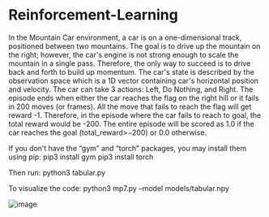 # Reinforcement-Learning
 In the Mountain Car environment, a car is on a one-dimensional track, positioned between two mountains. The goal is to drive up the mountain on the right; however, the car's engine is not strong enough to scale the mountain in a single pass. Therefore, the only way to succeed is to drive back and forth to build up momentum. The car's state is described by the observation space which is a 1D vector containing car's horizontal position and velocity. The car can take 3 actions: Left, Do Nothing, and Right. The episode ends when either the car reaches the flag on the right hill or it fails in 200 moves (or frames). All the move that fails to reach the flag will get reward -1. Therefore, in the episode where the car fails to reach to goal, the total reward would be -200. The entire episode will be scored as 1.0 if the car reaches the goal (total_reward>−200) or 0.0 otherwise.

If you don’t have the “gym” and “torch” packages, you may install them using pip:
pip3 install gym
pip3 install torch

Then run:
python3 tabular.py

To visualize the code:
python3 mp7.py –model models/tabular.npy

![image](https://github.com/nishantb15/Reinforcement-Learning/blob/main/Animated%20GIF-source.gif)
